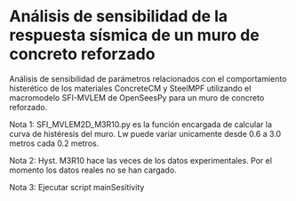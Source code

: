 # Análisis de sensibilidad de la respuesta sísmica de un muro de concreto reforzado
Análisis de sensibilidad de parámetros relacionados con el comportamiento histerético de los materiales ConcreteCM y SteelMPF utilizando el macromodelo SFI-MVLEM de OpenSeesPy para un muro de concreto reforzado.

Nota 1: SFI_MVLEM2D_M3R10.py es la función encargada de calcular la curva de histéresis del muro. Lw puede variar unicamente desde 0.6 a 3.0 metros cada 0.2 metros.

Nota 2: Hyst. M3R10 hace las veces de los datos experimentales. Por el momento los datos reales no se han cargado.

Nota 3: Ejecutar script mainSesitivity

